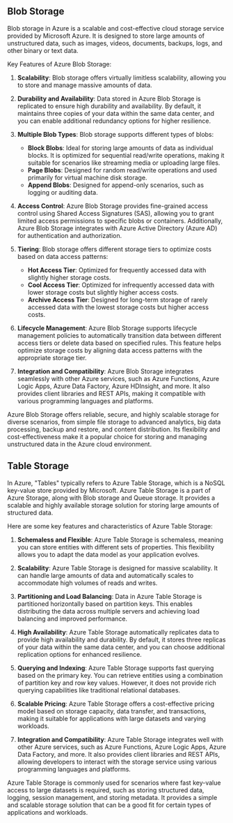 ## Blob Storage

Blob storage in Azure is a scalable and cost-effective cloud storage service provided by Microsoft Azure. It is designed to store large amounts of unstructured data, such as images, videos, documents, backups, logs, and other binary or text data.

Key Features of Azure Blob Storage:

1. **Scalability**: Blob storage offers virtually limitless scalability, allowing you to store and manage massive amounts of data.

2. **Durability and Availability**: Data stored in Azure Blob Storage is replicated to ensure high durability and availability. By default, it maintains three copies of your data within the same data center, and you can enable additional redundancy options for higher resilience.

3. **Multiple Blob Types**: Blob storage supports different types of blobs:
   - **Block Blobs**: Ideal for storing large amounts of data as individual blocks. It is optimized for sequential read/write operations, making it suitable for scenarios like streaming media or uploading large files.
   - **Page Blobs**: Designed for random read/write operations and used primarily for virtual machine disk storage.
   - **Append Blobs**: Designed for append-only scenarios, such as logging or auditing data.

4. **Access Control**: Azure Blob Storage provides fine-grained access control using Shared Access Signatures (SAS), allowing you to grant limited access permissions to specific blobs or containers. Additionally, Azure Blob Storage integrates with Azure Active Directory (Azure AD) for authentication and authorization.

5. **Tiering**: Blob storage offers different storage tiers to optimize costs based on data access patterns:
   - **Hot Access Tier**: Optimized for frequently accessed data with slightly higher storage costs.
   - **Cool Access Tier**: Optimized for infrequently accessed data with lower storage costs but slightly higher access costs.
   - **Archive Access Tier**: Designed for long-term storage of rarely accessed data with the lowest storage costs but higher access costs.

6. **Lifecycle Management**: Azure Blob Storage supports lifecycle management policies to automatically transition data between different access tiers or delete data based on specified rules. This feature helps optimize storage costs by aligning data access patterns with the appropriate storage tier.

7. **Integration and Compatibility**: Azure Blob Storage integrates seamlessly with other Azure services, such as Azure Functions, Azure Logic Apps, Azure Data Factory, Azure HDInsight, and more. It also provides client libraries and REST APIs, making it compatible with various programming languages and platforms.

Azure Blob Storage offers reliable, secure, and highly scalable storage for diverse scenarios, from simple file storage to advanced analytics, big data processing, backup and restore, and content distribution. Its flexibility and cost-effectiveness make it a popular choice for storing and managing unstructured data in the Azure cloud environment.

## Table Storage

In Azure, "Tables" typically refers to Azure Table Storage, which is a NoSQL key-value store provided by Microsoft. Azure Table Storage is a part of Azure Storage, along with Blob storage and Queue storage. It provides a scalable and highly available storage solution for storing large amounts of structured data.

Here are some key features and characteristics of Azure Table Storage:

1. **Schemaless and Flexible**: Azure Table Storage is schemaless, meaning you can store entities with different sets of properties. This flexibility allows you to adapt the data model as your application evolves.

2. **Scalability**: Azure Table Storage is designed for massive scalability. It can handle large amounts of data and automatically scales to accommodate high volumes of reads and writes.

3. **Partitioning and Load Balancing**: Data in Azure Table Storage is partitioned horizontally based on partition keys. This enables distributing the data across multiple servers and achieving load balancing and improved performance.

4. **High Availability**: Azure Table Storage automatically replicates data to provide high availability and durability. By default, it stores three replicas of your data within the same data center, and you can choose additional replication options for enhanced resilience.

5. **Querying and Indexing**: Azure Table Storage supports fast querying based on the primary key. You can retrieve entities using a combination of partition key and row key values. However, it does not provide rich querying capabilities like traditional relational databases.

6. **Scalable Pricing**: Azure Table Storage offers a cost-effective pricing model based on storage capacity, data transfer, and transactions, making it suitable for applications with large datasets and varying workloads.

7. **Integration and Compatibility**: Azure Table Storage integrates well with other Azure services, such as Azure Functions, Azure Logic Apps, Azure Data Factory, and more. It also provides client libraries and REST APIs, allowing developers to interact with the storage service using various programming languages and platforms.

Azure Table Storage is commonly used for scenarios where fast key-value access to large datasets is required, such as storing structured data, logging, session management, and storing metadata. It provides a simple and scalable storage solution that can be a good fit for certain types of applications and workloads.